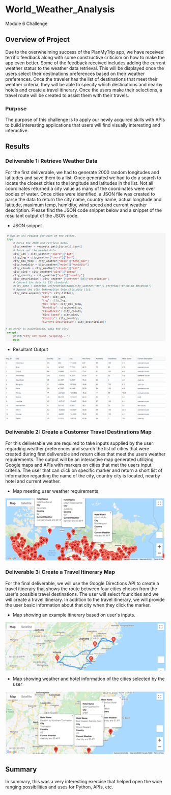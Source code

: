 # World_Weather_Analysis
Module 6 Challenge

## Overview of Project

Due to the overwhelming success of the PlanMyTrip app, we have received terrific feedback along with some constructive criticism on how to make the app even better.  Some of the feedback received includes adding the current weather status to the weather data retrieval.  This will be displayed once the users select their destinations preferences based on their weather preferences.  Once the traveler has the list of destinations that meet their weather criteria, they will be able to specify which destinations and nearby hotels and create a travel itinerary.  Once the users make their selections, a travel route will be created to assist them with their travels.

### Purpose

The purpose of this challenge is to apply our newly acquired skills with APIs to build interesting applications that users will find visually interesting and interactive.

## Results

### Deliverable 1: Retrieve Weather Data
For the first deliverable, we had to generate 2000 random longitudes and latitudes and save them to a list.  Once generated we had to do a search to locate the closest cities to  the longitude and latitudes in the list.  Not all coordinates returned a city value as many of the coordinates were over bodies of water.  Once cities were identified, a JSON file was created to parse the data to return the city name, country name, actual longitude and latitude, maximum temp, humidity, wind speed and current weather description. Please find the JSON code snippet below and a snippet of the resultant output of the JSON code.

* JSON snippet

![JSON](Resources/JSON.png)

* Resultant Output

![weather](Resources/weather.png)


### Deliverable 2: Create a Customer Travel Destinations Map
For this deliverable we are required to take inputs supplied by the user regarding weather preferences and search the list of cities that were created during first deliverable and return cities that meet the users weather requirements.  The output will be an interactive map generated utilizing Google maps and APIs with markers on cities that met the users input criteria.  The user that can click on specific marker and return a short list of information regarding the name of the city, country city is located, nearby hotel and current weather.

* Map meeting user weather requirements

![WeatherPy_vacation_map](Vacation_Search/WeatherPy_vacation_map.png)

### Deliverable 3: Create a Travel Itinerary Map
For the final deliverable, we will use the Google Directions API to create a travel itinerary that shows the route between four cities chosen from the user's possible travel destinations. The user will select four cities and we will create a travel itinerary.  In addition to the travel itinerary, we will provide the user basic information about that city when they click the marker.

* Map showing an example itinerary based on user's inputs.

![WeatherPy_travel_map](Vacation_Itinerary/WeatherPy_travel_map.png)

* Map showing weather and hotel information of the cities selected by the user

![WeatherPy_travel_map_markers](Vacation_Itinerary/WeatherPy_travel_map_markers.png)


## Summary
In summary, this was a very interesting exercise that helped open the wide ranging possibilities and uses for Python, APIs, etc.
